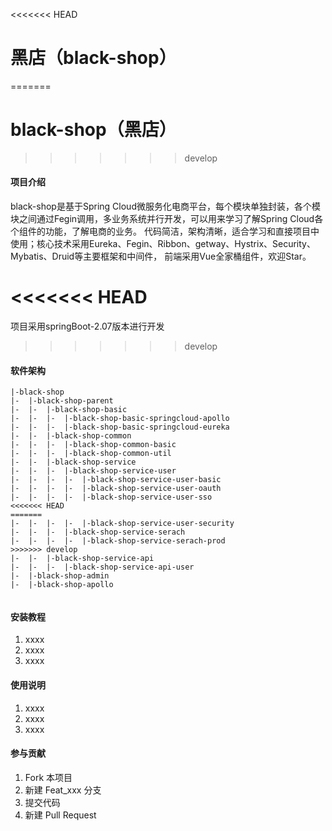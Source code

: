 <<<<<<< HEAD
# 黑店（black-shop）
=======
# black-shop（黑店）
>>>>>>> develop

#### 项目介绍
black-shop是基于Spring Cloud微服务化电商平台，每个模块单独封装，各个模块之间通过Fegin调用，多业务系统并行开发，可以用来学习了解Spring Cloud各个组件的功能，了解电商的业务。 代码简洁，架构清晰，适合学习和直接项目中使用；核心技术采用Eureka、Fegin、Ribbon、getway、Hystrix、Security、Mybatis、Druid等主要框架和中间件， 前端采用Vue全家桶组件，欢迎Star。

<<<<<<< HEAD
=======
项目采用springBoot-2.07版本进行开发

>>>>>>> develop
#### 软件架构

```
|-black-shop
|-  |-black-shop-parent
|-  |-  |-black-shop-basic
|-  |-  |-  |-black-shop-basic-springcloud-apollo
|-  |-  |-  |-black-shop-basic-springcloud-eureka
|-  |-  |-black-shop-common
|-  |-  |-  |-black-shop-common-basic
|-  |-  |-  |-black-shop-common-util
|-  |-  |-black-shop-service
|-  |-  |-  |-black-shop-service-user
|-  |-  |-  |-  |-black-shop-service-user-basic
|-  |-  |-  |-  |-black-shop-service-user-oauth
|-  |-  |-  |-  |-black-shop-service-user-sso
<<<<<<< HEAD
=======
|-  |-  |-  |-  |-black-shop-service-user-security
|-  |-  |-  |-black-shop-service-serach
|-  |-  |-  |-  |-black-shop-service-serach-prod
>>>>>>> develop
|-  |-  |-black-shop-service-api
|-  |-  |-  |-black-shop-service-api-user
|-  |-black-shop-admin
|-  |-black-shop-apollo


```
#### 安装教程

1. xxxx
2. xxxx
3. xxxx

#### 使用说明

1. xxxx
2. xxxx
3. xxxx

#### 参与贡献

1. Fork 本项目
2. 新建 Feat_xxx 分支
3. 提交代码
4. 新建 Pull Request
